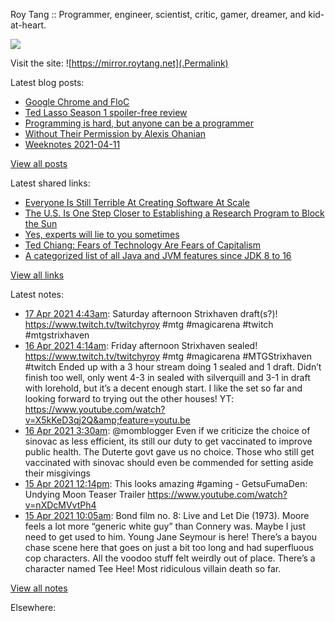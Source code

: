 Roy Tang :: Programmer, engineer, scientist, critic, gamer, dreamer, and kid-at-heart.

![](https://roytang.net/img/profile.jpg)

Visit the site: ![https://mirror.roytang.net](.Permalink)

Latest blog posts:
    

- [Google Chrome and FloC](https://mirror.roytang.net/2021/04/google-chrome-and-floc/)
- [Ted Lasso Season 1 spoiler-free review](https://mirror.roytang.net/2021/04/ted-lasso-season-1-spoiler-free-review/)
- [Programming is hard, but anyone can be a programmer](https://mirror.roytang.net/2021/04/programming-is-hard-but-anyone-can-be-a-programmer/)
- [Without Their Permission by Alexis Ohanian](https://mirror.roytang.net/2021/04/without-their-permission-by-alexis-ohanian/)
- [Weeknotes 2021-04-11](https://mirror.roytang.net/2021/04/weeknotes-2021-04-11/)

[View all posts](https://mirror.roytang.net/blog)

Latest shared links:
    

- [Everyone Is Still Terrible At Creating Software At Scale](https://mirror.roytang.net/2021/04/everyone-is-still-terrible-at-creating-software-at-scale/)
- [The U.S. Is One Step Closer to Establishing a Research Program to Block the Sun](https://mirror.roytang.net/2021/04/the-us-is-one-step-closer-to-establishing-a-research-program-to-block-the-sun/)
- [Yes, experts will lie to you sometimes](https://mirror.roytang.net/2021/04/yes-experts-will-lie-to-you-sometimes/)
- [Ted Chiang: Fears of Technology Are Fears of Capitalism](https://mirror.roytang.net/2021/04/ted-chiang-fears-of-technology-are-fears-of-capitalism/)
- [A categorized list of all Java and JVM features since JDK 8 to 16](https://mirror.roytang.net/2021/04/a-categorized-list-of-all-java-and-jvm-features-since-jdk-8-to-16/)

[View all links](https://mirror.roytang.net/links)

Latest notes:
    

- [17 Apr 2021 4:43am](https://mirror.roytang.net/2021/04/1383279982311399434/): Saturday afternoon Strixhaven draft(s?)! https://www.twitch.tv/twitchyroy #mtg #magicarena #twitch #mtgstrixhaven
- [16 Apr 2021 4:14am](https://mirror.roytang.net/2021/04/1382910148306427907/): Friday afternoon Strixhaven sealed! https://www.twitch.tv/twitchyroy #mtg #magicarena #MTGStrixhaven #twitch
Ended up with a 3 hour stream doing 1 sealed and 1 draft. Didn&rsquo;t finish too well, only went 4-3 in sealed with silverquill and 3-1 in draft with lorehold, but it&rsquo;s a decent enough start. I like the set so far and looking forward to trying out the other houses!
YT: https://www.youtube.com/watch?v=X5kKeD3qj2Q&amp;feature=youtu.be
- [16 Apr 2021 3:30am](https://mirror.roytang.net/2021/04/1382899175189221378/): @momblogger Even if we criticize the choice of sinovac as less efficient, its still our duty to get vaccinated to improve public health. The Duterte govt gave us no choice. Those who still get vaccinated with sinovac should even be commended for setting aside their misgivings
- [15 Apr 2021 12:14pm](https://mirror.roytang.net/2021/04/1382668757248536581/): This looks amazing #gaming - GetsuFumaDen: Undying Moon Teaser Trailer https://www.youtube.com/watch?v=nXDcMVvtPh4
- [15 Apr 2021 10:05am](https://mirror.roytang.net/2021/04/ced0a77eea2857ad31bd014fac3ded9a/): Bond film no. 8: Live and Let Die (1973).
Moore feels a lot more &ldquo;generic white guy&rdquo; than Connery was. Maybe I just need to get used to him. Young Jane Seymour is here! There&rsquo;s a bayou chase scene here that goes on just a bit too long and had superfluous cop characters. All the voodoo stuff felt weirdly out of place. There&rsquo;s a character named Tee Hee! Most ridiculous villain death so far.

[View all notes](https://mirror.roytang.net/notes)

Elsewhere:
